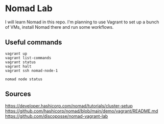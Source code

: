 # Nomad Lab

I will learn Nomad in this repo. I'm planning to use Vagrant to set up a bunch of VMs, install Nomad there and run some 
workflows.

## Useful commands

`vagrant up`  
`vagrant list-commands`  
`vagrant status`  
`vagrant halt`  
`vagrant ssh nomad-node-1`  

`nomad node status`  

## Sources

https://developer.hashicorp.com/nomad/tutorials/cluster-setup  
https://github.com/hashicorp/nomad/blob/main/demo/vagrant/README.md  
https://github.com/discoposse/nomad-vagrant-lab  